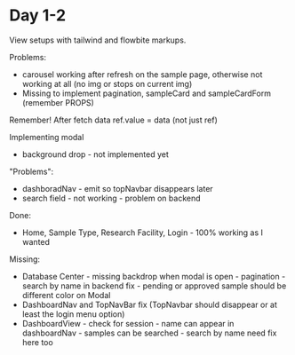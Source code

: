 # Day 1-2
View setups with tailwind and flowbite markups.

Problems:
- carousel working after refresh on the sample page, otherwise not working at all (no img or stops on current img)
- Missing to implement pagination, sampleCard and sampleCardForm (remember PROPS)

Remember!
After fetch data ref.value = data (not just ref)

Implementing modal
- background drop - not implemented yet

"Problems":
- dashboradNav -  emit so topNavbar disappears later
- search field - not working - problem on backend

Done:
- Home, Sample Type, Research Facility, Login - 100% working as I wanted

Missing:
- Database Center - missing backdrop when modal is open
                  - pagination
                  - search by name in backend fix
                  - pending or approved sample should be different color on Modal
- DashboardNav and TopNavBar fix (TopNavbar should disappear or at least the login menu option)
- DashboardView - check for session - name can appear in dashboardNav
                                    - samples can be searched
                                    - search by name need fix here too
